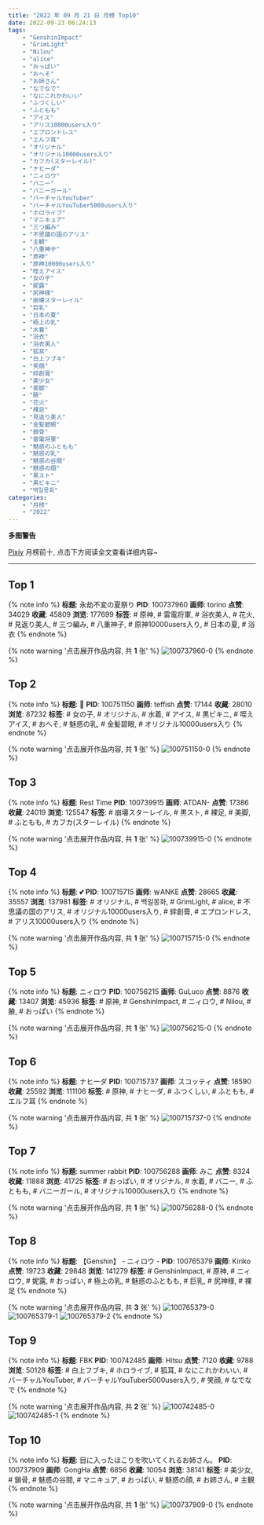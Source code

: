 ```yaml
---
title: "2022 年 09 月 21 日 月榜 Top10"
date: 2022-09-23 06:24:13
tags:
    - "GenshinImpact"
    - "GrimLight"
    - "Nilou"
    - "alice"
    - "おっぱい"
    - "おへそ"
    - "お姉さん"
    - "なでなで"
    - "なにこれかわいい"
    - "ふつくしい"
    - "ふともも"
    - "アイス"
    - "アリス10000users入り"
    - "エプロンドレス"
    - "エルフ耳"
    - "オリジナル"
    - "オリジナル10000users入り"
    - "カフカ(スターレイル)"
    - "ナヒーダ"
    - "ニィロウ"
    - "バニー"
    - "バニーガール"
    - "バーチャルYouTuber"
    - "バーチャルYouTuber5000users入り"
    - "ホロライブ"
    - "マニキュア"
    - "三つ編み"
    - "不思議の国のアリス"
    - "主観"
    - "八重神子"
    - "原神"
    - "原神10000users入り"
    - "咥えアイス"
    - "女の子"
    - "妮露"
    - "尻神様"
    - "崩壊スターレイル"
    - "巨乳"
    - "日本の夏"
    - "極上の乳"
    - "水着"
    - "浴衣"
    - "浴衣美人"
    - "狐耳"
    - "白上フブキ"
    - "笑顔"
    - "絆創膏"
    - "美少女"
    - "美脚"
    - "腋"
    - "花火"
    - "裸足"
    - "見返り美人"
    - "金髪碧眼"
    - "鎖骨"
    - "雷電将軍"
    - "魅惑のふともも"
    - "魅惑の乳"
    - "魅惑の谷間"
    - "魅惑の顔"
    - "黒スト"
    - "黒ビキニ"
    - "백일몽화"
categories:
    - "月榜"
    - "2022"
---
```


<i class="fa fa-triangle-exclamation"></i>**多图警告**<i class="fa fa-triangle-exclamation"></i>

[Pixiv](https://www.pixiv.net/) 月榜前十, 点击下方阅读全文查看详细内容~

<!-- more -->

---

## Top 1

{% note info %}
**标题**: 永劫不変の夏祭り
**PID**: 100737960 **画师**: torino
**点赞**: 34029 **收藏**: 45809 **浏览**: 177699
**标签**: # 原神, # 雷電将軍, # 浴衣美人, # 花火, # 見返り美人, # 三つ編み, # 八重神子, # 原神10000users入り, # 日本の夏, # 浴衣
{% endnote %}

{% note warning '点击展开作品内容, 共 **1** 张' %}
![100737960-0](https://i.pixiv.re/img-original/img/2022/08/25/00/00/10/100737960_p0.jpg)
{% endnote %}

## Top 2

{% note info %}
**标题**: 🍧
**PID**: 100751150 **画师**: teffish
**点赞**: 17144 **收藏**: 28010 **浏览**: 87232
**标签**: # 女の子, # オリジナル, # 水着, # アイス, # 黒ビキニ, # 咥えアイス, # おへそ, # 魅惑の乳, # 金髪碧眼, # オリジナル10000users入り
{% endnote %}

{% note warning '点击展开作品内容, 共 **1** 张' %}
![100751150-0](https://i.pixiv.re/img-original/img/2022/08/25/18/07/44/100751150_p0.jpg)
{% endnote %}

## Top 3

{% note info %}
**标题**: Rest Time
**PID**: 100739915 **画师**: ATDAN-
**点赞**: 17386 **收藏**: 24019 **浏览**: 125547
**标签**: # 崩壊スターレイル, # 黒スト, # 裸足, # 美脚, # ふともも, # カフカ(スターレイル)
{% endnote %}

{% note warning '点击展开作品内容, 共 **1** 张' %}
![100739915-0](https://i.pixiv.re/img-original/img/2022/08/25/01/17/34/100739915_p0.jpg)
{% endnote %}

## Top 4

{% note info %}
**标题**: 💕
**PID**: 100715715 **画师**: ￦ANKE
**点赞**: 28665 **收藏**: 35557 **浏览**: 137981
**标签**: # オリジナル, # 백일몽화, # GrimLight, # alice, # 不思議の国のアリス, # オリジナル10000users入り, # 絆創膏, # エプロンドレス, # アリス10000users入り
{% endnote %}

{% note warning '点击展开作品内容, 共 **1** 张' %}
![100715715-0](https://i.pixiv.re/img-original/img/2022/08/24/00/00/05/100715715_p0.jpg)
{% endnote %}

## Top 5

{% note info %}
**标题**: ニィロウ
**PID**: 100756215 **画师**: GuLuco
**点赞**: 8876 **收藏**: 13407 **浏览**: 45936
**标签**: # 原神, # GenshinImpact, # ニィロウ, # Nilou, # 腋, # おっぱい
{% endnote %}

{% note warning '点击展开作品内容, 共 **1** 张' %}
![100756215-0](https://i.pixiv.re/img-original/img/2022/08/25/21/57/32/100756215_p0.png)
{% endnote %}

## Top 6

{% note info %}
**标题**: ナヒーダ
**PID**: 100715737 **画师**: スコッティ
**点赞**: 18590 **收藏**: 25592 **浏览**: 111106
**标签**: # 原神, # ナヒーダ, # ふつくしい, # ふともも, # エルフ耳
{% endnote %}

{% note warning '点击展开作品内容, 共 **1** 张' %}
![100715737-0](https://i.pixiv.re/img-original/img/2022/08/24/00/00/09/100715737_p0.jpg)
{% endnote %}

## Top 7

{% note info %}
**标题**: summer rabbit
**PID**: 100756288 **画师**: みこ
**点赞**: 8324 **收藏**: 11888 **浏览**: 41725
**标签**: # おっぱい, # オリジナル, # 水着, # バニー, # ふともも, # バニーガール, # オリジナル10000users入り
{% endnote %}

{% note warning '点击展开作品内容, 共 **1** 张' %}
![100756288-0](https://i.pixiv.re/img-original/img/2022/08/25/22/00/01/100756288_p0.png)
{% endnote %}

## Top 8

{% note info %}
**标题**: 【Genshin】 - ニィロウ -
**PID**: 100765379 **画师**: Kiriko
**点赞**: 19723 **收藏**: 29848 **浏览**: 141279
**标签**: # GenshinImpact, # 原神, # ニィロウ, # 妮露, # おっぱい, # 極上の乳, # 魅惑のふともも, # 巨乳, # 尻神様, # 裸足
{% endnote %}

{% note warning '点击展开作品内容, 共 **3** 张' %}
![100765379-0](https://i.pixiv.re/img-original/img/2022/08/26/08/00/01/100765379_p0.png)
![100765379-1](https://i.pixiv.re/img-original/img/2022/08/26/08/00/01/100765379_p1.png)
![100765379-2](https://i.pixiv.re/img-original/img/2022/08/26/08/00/01/100765379_p2.png)
{% endnote %}

## Top 9

{% note info %}
**标题**: FBK
**PID**: 100742485 **画师**: Hitsu
**点赞**: 7120 **收藏**: 9788 **浏览**: 50128
**标签**: # 白上フブキ, # ホロライブ, # 狐耳, # なにこれかわいい, # バーチャルYouTuber, # バーチャルYouTuber5000users入り, # 笑顔, # なでなで
{% endnote %}

{% note warning '点击展开作品内容, 共 **2** 张' %}
![100742485-0](https://i.pixiv.re/img-original/img/2022/08/25/05/20/26/100742485_p0.png)
![100742485-1](https://i.pixiv.re/img-original/img/2022/08/25/05/20/26/100742485_p1.png)
{% endnote %}

## Top 10

{% note info %}
**标题**: 目に入ったほこりを吹いてくれるお姉さん。
**PID**: 100737909 **画师**: GongHa
**点赞**: 6856 **收藏**: 10054 **浏览**: 38141
**标签**: # 美少女, # 鎖骨, # 魅惑の谷間, # マニキュア, # おっぱい, # 魅惑の顔, # お姉さん, # 主観
{% endnote %}

{% note warning '点击展开作品内容, 共 **1** 张' %}
![100737909-0](https://i.pixiv.re/img-original/img/2022/08/25/00/00/02/100737909_p0.jpg)
{% endnote %}

